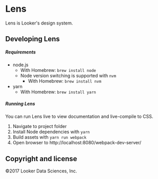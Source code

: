 # Lens

Lens is Looker's design system.

## Developing Lens

##### Requirements

- node.js
  - With Homebrew: `brew install node`
  - Node version switching is supported with `nvm`
    - With Homebrew: `brew install nvm`
- yarn
  - With Homebrew: `brew install yarn`

##### Running Lens

You can run Lens live to view documentation and live-compile to CSS.

1. Navigate to project folder
2. Install Node dependencies with `yarn`
3. Build assets with `yarn run webpack`
4. Open browser to http://localhost:8080/webpack-dev-server/

## Copyright and license
©2017 Looker Data Sciences, Inc.

